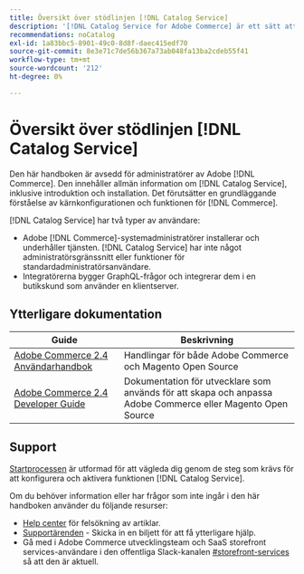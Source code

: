 ```yaml
---
title: Översikt över stödlinjen [!DNL Catalog Service]
description: '[!DNL Catalog Service for Adobe Commerce] är ett sätt att hämta innehållet på produktvisningssidor och produktlistsidor snabbare än de ursprungliga Adobe Commerce GraphQL-frågorna.'
recommendations: noCatalog
exl-id: 1a83bbc5-8901-49c0-8d8f-daec415edf70
source-git-commit: 8e3e71c7de56b367a73ab048fa13ba2cdeb55f41
workflow-type: tm+mt
source-wordcount: '212'
ht-degree: 0%

---
```


# Översikt över stödlinjen [!DNL Catalog Service]

Den här handboken är avsedd för administratörer av Adobe [!DNL Commerce]. Den innehåller allmän information om [!DNL Catalog Service], inklusive introduktion och installation. Det förutsätter en grundläggande förståelse av kärnkonfigurationen och funktionen för [!DNL Commerce].

[!DNL Catalog Service] har två typer av användare:

* Adobe [!DNL Commerce]-systemadministratörer installerar och underhåller tjänsten. [!DNL Catalog Service] har inte något administratörsgränssnitt eller funktioner för standardadministratörsanvändare.
* Integratörerna bygger GraphQL-frågor och integrerar dem i en butikskund som använder en klientserver.

## Ytterligare dokumentation

| Guide | Beskrivning |
|------ | ----------- |
| [Adobe Commerce 2.4 Användarhandbok](https://experienceleague.adobe.com/docs/commerce.html?lang=sv-SE) | Handlingar för både Adobe Commerce och Magento Open Source |
| [Adobe Commerce 2.4 Developer Guide](https://developer.adobe.com/commerce/docs) | Dokumentation för utvecklare som används för att skapa och anpassa Adobe Commerce eller Magento Open Source |

## Support

[Startprocessen](https://experienceleague.adobe.com/docs/commerce/catalog-service/installation.html?lang=sv-SE) är utformad för att vägleda dig genom de steg som krävs för att konfigurera och aktivera funktionen [!DNL Catalog Service].

Om du behöver information eller har frågor som inte ingår i den här handboken använder du följande resurser:

* [Help center](https://experienceleague.adobe.com/docs/commerce-knowledge-base/kb/overview.html?lang=sv-SE) för felsökning av artiklar.
* [Supportärenden](https://experienceleague.adobe.com/docs/commerce-knowledge-base/kb/help-center-guide/magento-help-center-user-guide.html?lang=sv-SE#submit-ticket) - Skicka in en biljett för att få ytterligare hjälp.
* Gå med i Adobe Commerce utvecklingsteam och SaaS storefront services-användare i den offentliga Slack-kanalen [#storefront-services](https://magentocommeng.slack.com/archives/C03HVPG8RS4) så att den är aktuell.

